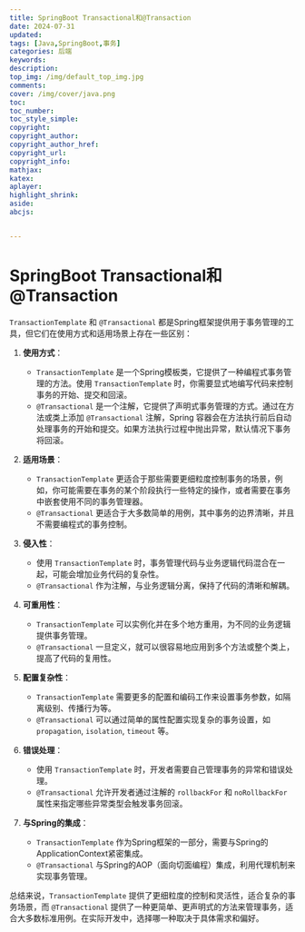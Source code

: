 ```yaml
---
title: SpringBoot Transactional和@Transaction
date: 2024-07-31
updated:
tags: [Java,SpringBoot,事务]
categories: 后端
keywords:
description:
top_img: /img/default_top_img.jpg
comments:
cover: /img/cover/java.png
toc:
toc_number:
toc_style_simple:
copyright:
copyright_author:
copyright_author_href:
copyright_url:
copyright_info:
mathjax:
katex:
aplayer:
highlight_shrink:
aside:
abcjs:


---
```


# SpringBoot Transactional和@Transaction

`TransactionTemplate` 和 `@Transactional` 都是Spring框架提供用于事务管理的工具，但它们在使用方式和适用场景上存在一些区别：

1. **使用方式**：
   - `TransactionTemplate` 是一个Spring模板类，它提供了一种编程式事务管理的方法。使用 `TransactionTemplate` 时，你需要显式地编写代码来控制事务的开始、提交和回滚。
   - `@Transactional` 是一个注解，它提供了声明式事务管理的方式。通过在方法或类上添加 `@Transactional` 注解，Spring 容器会在方法执行前后自动处理事务的开始和提交。如果方法执行过程中抛出异常，默认情况下事务将回滚。

2. **适用场景**：
   - `TransactionTemplate` 更适合于那些需要更细粒度控制事务的场景，例如，你可能需要在事务的某个阶段执行一些特定的操作，或者需要在事务中嵌套使用不同的事务管理器。
   - `@Transactional` 更适合于大多数简单的用例，其中事务的边界清晰，并且不需要编程式的事务控制。

3. **侵入性**：
   - 使用 `TransactionTemplate` 时，事务管理代码与业务逻辑代码混合在一起，可能会增加业务代码的复杂性。
   - `@Transactional` 作为注解，与业务逻辑分离，保持了代码的清晰和解耦。

4. **可重用性**：
   - `TransactionTemplate` 可以实例化并在多个地方重用，为不同的业务逻辑提供事务管理。
   - `@Transactional` 一旦定义，就可以很容易地应用到多个方法或整个类上，提高了代码的复用性。

5. **配置复杂性**：
   - `TransactionTemplate` 需要更多的配置和编码工作来设置事务参数，如隔离级别、传播行为等。
   - `@Transactional` 可以通过简单的属性配置实现复杂的事务设置，如 `propagation`, `isolation`, `timeout` 等。

6. **错误处理**：
   - 使用 `TransactionTemplate` 时，开发者需要自己管理事务的异常和错误处理。
   - `@Transactional` 允许开发者通过注解的 `rollbackFor` 和 `noRollbackFor` 属性来指定哪些异常类型会触发事务回滚。

7. **与Spring的集成**：
   - `TransactionTemplate` 作为Spring框架的一部分，需要与Spring的ApplicationContext紧密集成。
   - `@Transactional` 与Spring的AOP（面向切面编程）集成，利用代理机制来实现事务管理。

总结来说，`TransactionTemplate` 提供了更细粒度的控制和灵活性，适合复杂的事务场景，而 `@Transactional` 提供了一种更简单、更声明式的方法来管理事务，适合大多数标准用例。在实际开发中，选择哪一种取决于具体需求和偏好。